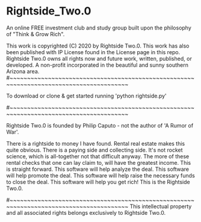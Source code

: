 # Rightside_Two.0
An online FREE investment club and study group built upon the philosophy of "Think &amp; Grow Rich".  

This work is copyrighted (C) 2020 by Rightside Two.0. 
This work has also been published with IP License found in the License page in this repo.
Rightside Two.0 owns all rights now and future work, written, published, or developed.
A non-profit incorporated in the beautiful and sunny southern Arizona area.
#~~~~~~~~~~~~~~~~~~~~~~~~~~~~~~~~~~~~~~~~~~~~~~~~~~~~~~~~~~~~~~~~~~~~~~~~~~~~~~~~~~~~~~~~

To download or clone & get started running 'python rightside.py'


#~~~~~~~~~~~~~~~~~~~~~~~~~~~~~~~~~~~~~~~~~~~~~~~~~~~~~~~~~~~~~~~~~~~~~~~~~~~~~~~~~~~~~~~~

Rightside Two.0 is founded by Philip Caputo - not the author of 'A Rumor of War'.

There is a rightside to money I have found.
Rental real estate makes this quite obvious.
There is a paying side and collecting side.
It's not rocket science, which is all-together not that difficult anyway.
The more of these rental checks that one can lay claim to, will have the greatest income.
This is straight forward.
This software will help analyze the deal.
This software will help promote the deal.
This software will help raise the necessary funds to close the deal.
This software will help you get rich!
This is the Rightside Two.0.

#~~~~~~~~~~~~~~~~~~~~~~~~~~~~~~~~~~~~~~~~~~~~~~~~~~~~~~~~~~~~~~~~~~~~~~~~~~~~~~~~~~~~~~~~
This intellectual property and all associated rights belongs exclusively to Rightside Two.0.
